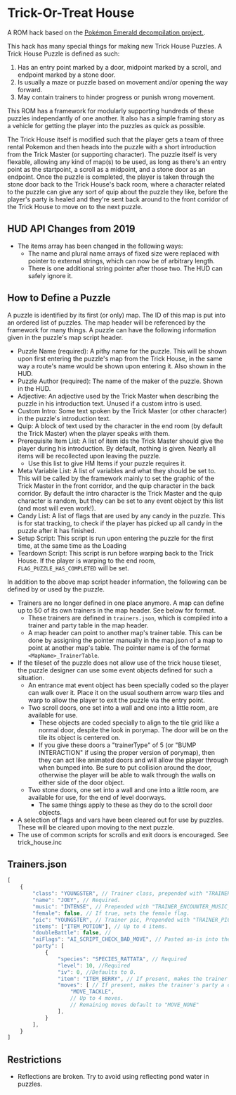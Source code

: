 # Trick-Or-Treat House

A ROM hack based on the [Pokémon Emerald decompilation project.](https://github.com/pret/pokeemerald).

This hack has many special things for making new Trick House Puzzles. A Trick House Puzzle is defined as such:

1. Has an entry point marked by a door, midpoint marked by a scroll, and endpoint marked by a stone door.
2. Is usually a maze or puzzle based on movement and/or opening the way forward.
3. May contain trainers to hinder progress or punish wrong movement.

This ROM has a framework for modularly supporting hundreds of these puzzles independantly of one another. It also has a simple framing story as a vehicle for getting the player into the puzzles as quick as possible.

The Trick House itself is modified such that the player gets a team of three rental Pokemon and then heads into the puzzle with a short introduction from the Trick Master (or supporting character). The puzzle itself is very flexable, allowing any kind of map(s) to be used, as long as there's an entry point as the startpoint, a scroll as a midpoint, and a stone door as an endpoint. Once the puzzle is completed, the player is taken through the stone door back to the Trick House's back room, where a character related to the puzzle can give any sort of quip about the puzzle they like, before the player's party is healed and they're sent back around to the front corridor of the Trick House to move on to the next puzzle.

## HUD API Changes from 2019

* The items array has been changed in the following ways: 
   * The name and plural name arrays of fixed size were replaced with pointer to external strings, which can now be of arbitrary length.
   * There is one additional string pointer after those two. The HUD can safely ignore it.

## How to Define a Puzzle

A puzzle is identified by its first (or only) map. The ID of this map is put into an ordered list of puzzles. The map header will be referenced by the framework for many things. A puzzle can have the following information given in the puzzle's map script header.

- Puzzle Name (required): A pithy name for the puzzle. This will be shown upon first entering the puzzle's map from the Trick House, in the same way a route's name would be shown upon entering it. Also shown in the HUD.
- Puzzle Author (required): The name of the maker of the puzzle. Shown in the HUD.
- Adjective: An adjective used by the Trick Master when describing the puzzle in his introduction text. Unused if a custom intro is used.
- Custom Intro: Some text spoken by the Trick Master (or other character) in the puzzle's introduction text.
- Quip: A block of text used by the character in the end room (by default the Trick Master) when the player speaks with them.
- Prerequisite Item List: A list of item ids the Trick Master should give the player during his introduction. By default, nothing is given. Nearly all items will be recollected upon leaving the puzzle.
	- Use this list to give HM Items if your puzzle requires it.
- Meta Variable List: A list of variables and what they should be set to. This will be called by the framework mainly to set the graphic of the Trick Master in the front corridor, and the quip character in the back corridor. By default the intro character is the Trick Master and the quip character is random, but they can be set to any event object by this list (and most will even work!).
- Candy List: A list of flags that are used by any candy in the puzzle. This is for stat tracking, to check if the player has picked up all candy in the puzzle after it has finished.
- Setup Script: This script is run upon entering the puzzle for the first time, at the same time as the Loading
- Teardown Script: This script is run before warping back to the Trick House. If the player is warping to the end room, `FLAG_PUZZLE_HAS_COMPLETED` will be set.

In addition to the above map script header information, the following can be defined by or used by the puzzle.

- Trainers are no longer defined in one place anymore. A map can define up to 50 of its own trainers in the map header. See below for format.
	- These trainers are defined in `trainers.json`, which is compiled into a trainer and party table in the map header.
	- A map header can point to another map's trainer table. This can be done by assigning the pointer manually in the map.json of a map to point at another map's table. The pointer name is of the format `<MapName>_TrainerTable`.
- If the tileset of the puzzle does not allow use of the trick house tileset, the puzzle designer can use some event objects defined for such a situation.
	- An entrance mat event object has been specially coded so the player can walk over it. Place it on the usual southern arrow warp tiles and warp to allow the player to exit the puzzle via the entry point.
	- Two scroll doors, one set into a wall and one into a little room, are available for use. 
		- These objects are coded specially to align to the tile grid like a normal door, despite the look in porymap. The door will be on the tile its object is centered on.
		- If you give these doors a "trainerType" of 5 (or "BUMP INTERACTION" if using the proper version of porymap), then they can act like animated doors and will allow the player through when bumped into. Be sure to put collision around the door, otherwise the player will be able to walk through the walls on either side of the door object.
	- Two stone doors, one set into a wall and one into a little room, are available for use, for the end of level doorways.
		- The same things apply to these as they do to the scroll door objects.
- A selection of flags and vars have been cleared out for use by puzzles. These will be cleared upon moving to the next puzzle.
- The use of common scripts for scrolls and exit doors is encouraged. See trick_house.inc

## Trainers.json

```js
[
	{
		"class": "YOUNGSTER", // Trainer class, prepended with "TRAINER_CLASS_". Required.
		"name": "JOEY", // Required.
		"music": "INTENSE", // Prepended with "TRAINER_ENCOUNTER_MUSIC_"
		"female": false, // If true, sets the female flag.
		"pic": "YOUNGSTER", // Trainer pic, Prepended with "TRAINER_PIC_". Defaults to the same as "class".
		"items": ["ITEM_POTION"], // Up to 4 items.
		"doubleBattle": false, //
		"aiFlags": "AI_SCRIPT_CHECK_BAD_MOVE", // Pasted as-is into the data. Defaults to AI_SCRIPT_CHECK_BAD_MOVE if not present.
		"party": [
			{
				"species": "SPECIES_RATTATA", // Required
				"level": 10, //Required
				"iv": 0, //Defaults to 0.
				"item": "ITEM_BERRY", // If present, makes the trainer's party a custom item party. Defaults to ITEM_NONE in that case.
				"moves": [ // If present, makes the trainer's party a custom move party. All pokemon must have custom moves if any do.
					"MOVE_TACKLE",
					// Up to 4 moves.
					// Remaining moves default to "MOVE_NONE"
				],
			}
		],
	}
]
```

## Restrictions

- Reflections are broken. Try to avoid using reflecting pond water in puzzles.
